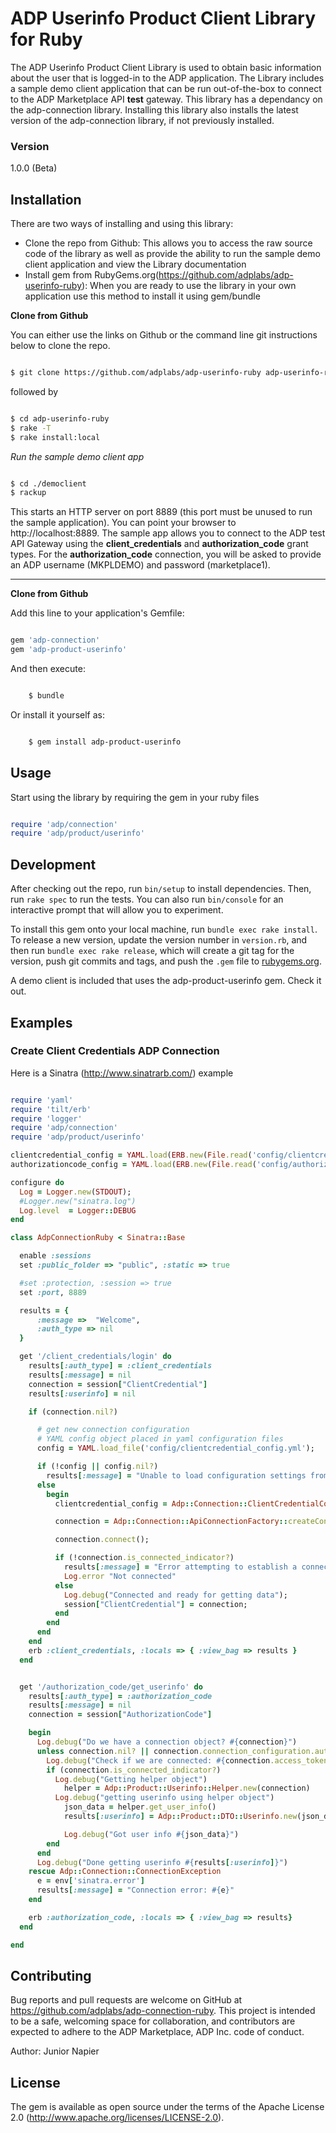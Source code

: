 # ADP Userinfo Product Client Library for Ruby

The ADP Userinfo Product Client Library is used to obtain basic information about the user that is logged-in to the ADP application. The Library includes a sample demo client application that can be run out-of-the-box to connect to the ADP Marketplace API **test** gateway. This library has a dependancy on the adp-connection library. Installing this library also installs the latest version of the adp-connection library, if not previously installed.

### Version
1.0.0 (Beta)


## Installation

There are two ways of installing and using this library:

  - Clone the repo from Github: This allows you to access the raw source code of the library as well as provide the ability to run the sample demo client application and view the Library documentation
  - Install gem from RubyGems.org(https://github.com/adplabs/adp-userinfo-ruby): When you are ready to use the library in your own application use this method to install it using gem/bundle


**Clone from Github**

You can either use the links on Github or the command line git instructions below to clone the repo.

```sh

$ git clone https://github.com/adplabs/adp-userinfo-ruby adp-userinfo-ruby

```

followed by

```sh

$ cd adp-userinfo-ruby
$ rake -T
$ rake install:local

```

*Run the sample demo client app*

```sh

$ cd ./democlient
$ rackup

```

This starts an HTTP server on port 8889 (this port must be unused to run the sample application). You can point your browser to http://localhost:8889. The sample app allows you to connect to the ADP test API Gateway using the **client_credentials** and **authorization_code** grant types. For the **authorization_code** connection, you will be asked to provide an ADP username (MKPLDEMO) and password (marketplace1).

***


**Clone from Github**

Add this line to your application's Gemfile:

```ruby

gem 'adp-connection'
gem 'adp-product-userinfo'

```

And then execute:

```sh

    $ bundle

```

Or install it yourself as:

```sh

    $ gem install adp-product-userinfo

```

## Usage

Start using the library by requiring the gem in your ruby files

```ruby

require 'adp/connection'
require 'adp/product/userinfo'

```


## Development
After checking out the repo, run `bin/setup` to install dependencies. Then, run `rake spec` to run the tests. You can also run `bin/console` for an interactive prompt that will allow you to experiment.

To install this gem onto your local machine, run `bundle exec rake install`. To release a new version, update the version number in `version.rb`, and then run `bundle exec rake release`, which will create a git tag for the version, push git commits and tags, and push the `.gem` file to [rubygems.org](https://rubygems.org).

A demo client is included that uses the adp-product-userinfo gem. Check it out.


## Examples
### Create Client Credentials ADP Connection

Here is a Sinatra (http://www.sinatrarb.com/) example

```ruby

require 'yaml'
require 'tilt/erb'
require 'logger'
require 'adp/connection'
require 'adp/product/userinfo'

clientcredential_config = YAML.load(ERB.new(File.read('config/clientcredential_config.yml')).result)
authorizationcode_config = YAML.load(ERB.new(File.read('config/authorizationcode_config.yml')).result)

configure do
  Log = Logger.new(STDOUT);
  #Logger.new("sinatra.log")
  Log.level  = Logger::DEBUG
end

class AdpConnectionRuby < Sinatra::Base

  enable :sessions
  set :public_folder => "public", :static => true

  #set :protection, :session => true
  set :port, 8889

  results = {
      :message =>  "Welcome",
      :auth_type => nil
  }

  get '/client_credentials/login' do
    results[:auth_type] = :client_credentials
    results[:message] = nil
    connection = session["ClientCredential"]
    results[:userinfo] = nil

    if (connection.nil?)

      # get new connection configuration
      # YAML config object placed in yaml configuration files
      config = YAML.load_file('config/clientcredential_config.yml');

      if (!config || config.nil?)
        results[:message] = "Unable to load configuration settings from file (config/clientcredential_config.yml)"
      else
        begin
          clientcredential_config = Adp::Connection::ClientCredentialConfiguration.new(config);

          connection = Adp::Connection::ApiConnectionFactory::createConnection(clientcredential_config)

          connection.connect();

          if (!connection.is_connected_indicator?)
            results[:message] = "Error attempting to establish a connection"
            Log.error "Not connected"
          else
            Log.debug("Connected and ready for getting data");
            session["ClientCredential"] = connection;
          end
        end
      end
    end
    erb :client_credentials, :locals => { :view_bag => results }
  end


  get '/authorization_code/get_userinfo' do
    results[:auth_type] = :authorization_code
    results[:message] = nil
    connection = session["AuthorizationCode"]

    begin
      Log.debug("Do we have a connection object? #{connection}")
      unless connection.nil? || connection.connection_configuration.authorizationCode.nil?
        Log.debug("Check if we are connected: #{connection.access_token}")
        if (connection.is_connected_indicator?)
          Log.debug("Getting helper object")
            helper = Adp::Product::Userinfo::Helper.new(connection)
          Log.debug("getting userinfo using helper object")
            json_data = helper.get_user_info()
            results[:userinfo] = Adp::Product::DTO::Userinfo.new(json_data)

            Log.debug("Got user info #{json_data}")
        end
      end
      Log.debug("Done getting userinfo #{results[:userinfo]}")
    rescue Adp::Connection::ConnectionException
      e = env['sinatra.error']
      results[:message] = "Connection error: #{e}"
    end

    erb :authorization_code, :locals => { :view_bag => results}
  end

end


```


## Contributing
Bug reports and pull requests are welcome on GitHub at https://github.com/adplabs/adp-connection-ruby. This project is intended to be a safe, welcoming space for collaboration, and contributors are expected to adhere to the ADP Marketplace, ADP Inc. code of conduct.

Author: Junior Napier

## License
The gem is available as open source under the terms of the Apache License 2.0 (http://www.apache.org/licenses/LICENSE-2.0).


